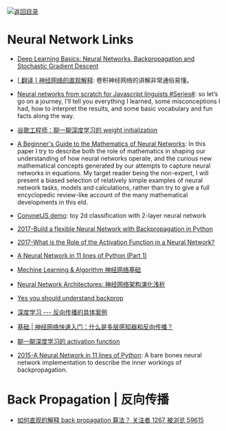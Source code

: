 [![返回目录](https://user-images.githubusercontent.com/5803001/38079637-ff0abcf0-3371-11e8-9b76-ad651620afc7.jpg)](https://github.com/wxyyxc1992/Awesome-Links)

# Neural Network Links

* [Deep Learning Basics: Neural Networks, Backpropagation and Stochastic Gradient Descent](http://alexminnaar.com/deep-learning-basics-neural-networks-backpropagation-and-stochastic-gradient-descent.html)

* [[ 翻译 ] 神经网络的直观解释](http://www.hackcv.com/index.php/archives/104/): 卷积神经网络的讲解非常通俗易懂。

* [Neural networks from scratch for Javascript linguists #Series#](https://parg.co/bNa): so let’s go on a journey, I’ll tell you everything I learned, some misconceptions I had, how to interpret the results, and some basic vocabulary and fun facts along the way.

* [谷歌工程师：聊一聊深度学习的 weight initialization](http://m.leiphone.com/news/201703/3qMp45aQtbxTdzmK.html)

* [A Beginner's Guide to the Mathematics of Neural Networks](http://citeseerx.ist.psu.edu/viewdoc/download?doi=10.1.1.161.3556&rep=rep1&type=pdf): In this paper I try to describe both the role of mathematics in shaping our understanding of how neural networks operate, and the curious new mathematical concepts generated by our attempts to capture neural networks in equations. My target reader being the non-expert, I will present a biased selection of relatively simple examples of neural network tasks, models and calculations, rather than try to give a full encyclopedic review-like account of the many mathematical developments in this eld.

- [ConvnetJS demo](http://cs.stanford.edu/people/karpathy/convnetjs/demo/classify2d.html): toy 2d classification with 2-layer neural network

- [2017-Build a flexible Neural Network with Backpropagation in Python](https://parg.co/b2W)

- [2017-What is the Role of the Activation Function in a Neural Network?](http://www.kdnuggets.com/2016/08/role-activation-function-neural-network.html)

- [A Neural Network in 11 lines of Python (Part 1)](http://iamtrask.github.io/2015/07/12/basic-python-network/)

- [Mechine Learning & Algorithm 神经网络基础](http://www.cnblogs.com/maybe2030/p/5597716.html)

- [Neural Network Architectures: 神经网络架构演化浅析](http://culurciello.github.io/tech/2016/06/04/nets.html)

- [Yes you should understand backprop](https://medium.com/@karpathy/yes-you-should-understand-backprop-e2f06eab496b#.nafnz3ycy)

- [深度学习 --- 反向传播的具体案例](https://zhuanlan.zhihu.com/p/23270674)

- [基础 | 神经网络快速入门：什么是多层感知器和反向传播？](http://mp.weixin.qq.com/s?__biz=MzA3MzI4MjgzMw==&mid=2650720758&idx=1&sn=3004c425e0d427f4900a182d74bed31d&chksm=871b0d88b06c849e951469ae1ed54e5f66074d6322eb6681c85727bb8199154709c04c48c034&mpshare=1&scene=23&srcid=1125vMg6l3RZKirGuqd1sVSF#rd)

- [聊一聊深度学习的 activation function](https://zhuanlan.zhihu.com/p/25110450)

- [2015-A Neural Network in 11 lines of Python](http://iamtrask.github.io/2015/07/12/basic-python-network/): A bare bones neural network implementation to describe the inner workings of backpropagation.

# Back Propagation | 反向传播

* [如何直观的解释 back propagation 算法？ 关注者 1267 被浏览 59615](https://www.zhihu.com/question/27239198)

